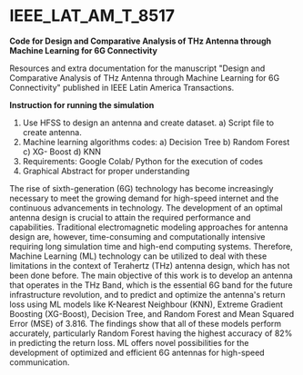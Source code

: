 # IEEE_LAT_AM_T_8517
**Code for Design and Comparative Analysis of THz Antenna through Machine Learning for 6G Connectivity**

Resources and extra documentation for the manuscript "Design and Comparative Analysis of THz Antenna through Machine Learning for 6G Connectivity" published in IEEE Latin America Transactions.

**Instruction for running the simulation**
1. Use HFSS to design an antenna and create dataset. 
  a) Script file to create antenna.
2. Machine learning algorithms codes:
  a) Decision Tree
  b) Random Forest
  c) XG- Boost
  d) KNN
4. Requirements: Google Colab/ Python for the execution of codes
5. Graphical Abstract for proper understanding


The rise of sixth-generation (6G) technology has become increasingly necessary to meet the growing demand for high-speed internet and the continuous advancements in technology. The development of an optimal antenna design is crucial to attain the required performance and capabilities. Traditional electromagnetic modeling approaches for antenna design are, however, time-consuming and computationally intensive requiring long simulation time and high-end computing systems. Therefore, Machine Learning (ML) technology can be utilized to deal with these limitations in the context of Terahertz (THz) antenna design, which has not been done before. The main objective of this work is to develop an antenna that operates in the THz Band, which is the essential 6G band for the future infrastructure revolution, and to predict and optimize the antenna's return loss using ML models like K-Nearest Neighbour (KNN), Extreme Gradient Boosting (XG-Boost), Decision Tree, and Random Forest and Mean Squared Error (MSE) of 3.816. The findings show that all of these models perform accurately, particularly Random Forest having the highest accuracy of 82% in predicting the return loss. ML offers novel possibilities for the development of optimized and efficient 6G antennas for high-speed communication.
